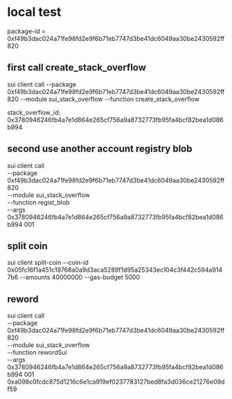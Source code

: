 # local test
package-id = 0xf49b3dac024a71fe98fd2e9f6b71eb7747d3be41dc6049aa30be2430592ff820

## first call create_stack_overflow

sui client call --package 0xf49b3dac024a71fe98fd2e9f6b71eb7747d3be41dc6049aa30be2430592ff820 --module sui_stack_overflow --function create_stack_overflow

stack_overflow_id:  0x3780946246fb4a7e1d864e265cf756a9a8732773fb95fa4bcf82bea1d086b994

## second  use another account registry blob

sui client call \
--package 0xf49b3dac024a71fe98fd2e9f6b71eb7747d3be41dc6049aa30be2430592ff820 \
--module sui_stack_overflow \
--function regist_blob \
--args 0x3780946246fb4a7e1d864e265cf756a9a8732773fb95fa4bcf82bea1d086b994 001

## split coin
sui client split-coin --coin-id 0x05fc16f1a451c19768a0a9d3aca5289f1d95a25343ec104c3f442c594a9147b6 --amounts 40000000 --gas-budget 5000
## reword
sui client call \
--package 0xf49b3dac024a71fe98fd2e9f6b71eb7747d3be41dc6049aa30be2430592ff820 \
--module sui_stack_overflow \
--function rewordSui \
--args 0x3780946246fb4a7e1d864e265cf756a9a8732773fb95fa4bcf82bea1d086b994 001 0xa098c0fcdc875d1216c6e1ca919ef0237783127bed8fa3d036ce21276e09df59
